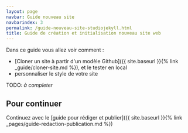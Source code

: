 ```yaml
---
layout: page
navbar: Guide nouveau site
navbarindex: 3
permalink: /guide-nouveau-site-studiojekyll.html
title: Guide de création et initialisation nouveau site web
---
```

Dans ce guide vous allez voir comment :

- [Cloner un site à partir d'un modèle Github]({{ site.baseurl }}{% link _guide/cloner-site.md %}), et le tester en local
- personnaliser le style de votre site



TODO: _à completer_



## Pour continuer

Continuez avec le [guide pour rédiger et publier]({{ site.baseurl }}{% link _pages/guide-redaction-publication.md %})
